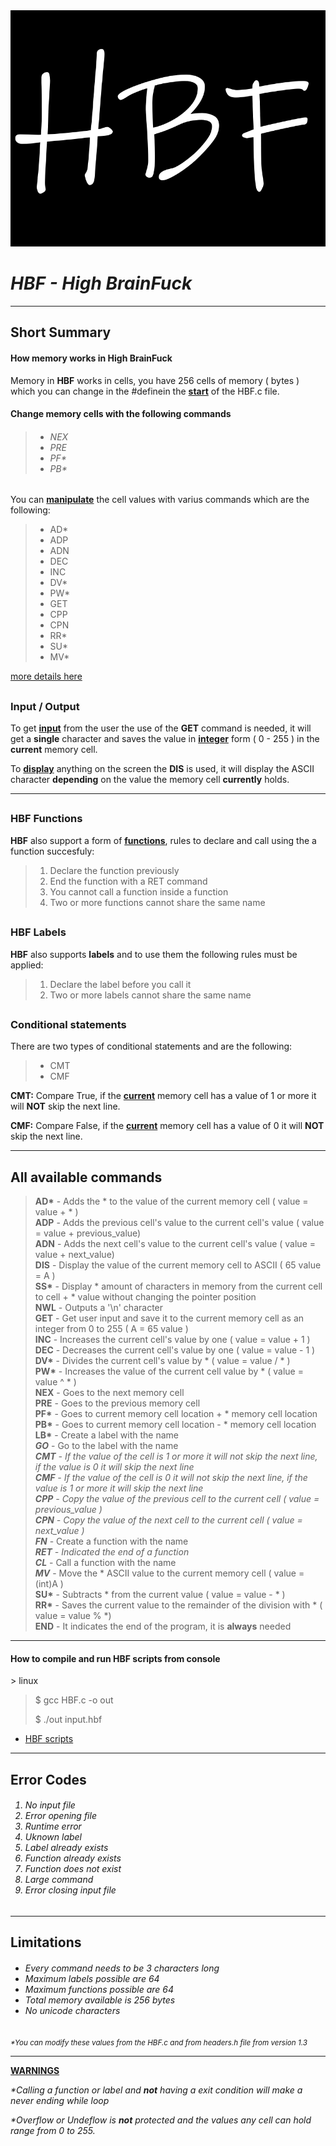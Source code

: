 <img src = "/misc/Icon.png" alt = "HBF">
<h1><i>HBF - High BrainFuck</i></h1>
<hr>

## Short Summary

<h4> How memory works in High BrainFuck </h4>

Memory in <b>HBF</b> works in cells, you have 256 cells of memory ( bytes ) which you can change in the #definein the <b><u>start</u></b> of the HBF.c file.

<h4>Change memory cells with the following commands</h4>

><h6>
><ul>
><li>NEX</li>
><li>PRE</li>
><li>PF*</li>
><li>PB*</li>
></ul>
></h6>

You can <b><u>manipulate</u></b> the cell values with varius commands which are the following:

><ul>
><li>AD*</li>
><li>ADP</li>
><li>ADN</li>
><li>DEC</li>
><li>INC</li>
><li>DV*</li>
><li>PW*</li>
><li>GET</li>
><li>CPP</li>
><li>CPN</li>
><li>RR*</li>
><li>SU*</li>
><li>MV*</li>
></ul>
[more details here](#all-available-commands)

## <h3>Input / Output</h3>

To get <b><u>input</u></b> from the user the use of the <b>GET</b> command is needed, it will get a <b>single</b> character and saves the value in <b><u>integer</u></b> form ( 0 - 255 ) in the <b>current</b> memory cell.

To <b><u>display</u></b> anything on the screen the <b>DIS</b> is used, it will display the ASCII character <b>depending</b> on the value the memory cell <b>currently</b> holds.
<hr>

## <h3>HBF Functions</h3>
<b>HBF</b> also support a form of <b><u>functions</u></b>, rules to declare and call using the a function succesfuly:

><ol>
><li>Declare the function previously</li>
><li>End the function with a RET command</li>
><li>You cannot call a function inside a function</li>
><li>Two or more functions cannot share the same name</li>
</ol>

## <h3>HBF Labels</h3>
<b>HBF</b> also supports <b>labels</b> and to use them the following rules must be applied:

><ol>
><li>Declare the label before you call it</li>
><li>Two or more labels cannot share the same name</li>
</ol>

## <h3>Conditional statements</h3>
There are two types of conditional statements and are the following:

><ul>
><li>CMT</li>
><li>CMF</li>
</ul>

<b>CMT:</b> Compare True, if the <b><u>current</u></b> memory cell has a value of 1 or more it will <b>NOT</b> skip the next line.

<b>CMF:</b> Compare False, if the <b><u>current</u></b> memory cell has a value of 0 it will <b>NOT</b> skip the next line.

<hr>

## All available commands

><b>AD*</b> - Adds the * to the value of the current memory cell ( value = value + * )<br>
<b>ADP</b> - Adds the previous cell's value to the current cell's value ( value = value + previous_value)<br>
<b>ADN</b> - Adds the next cell's value to the current cell's value ( value = value + next_value)<br>
<b>DIS</b> - Display the value of the current memory cell to ASCII ( 65 value = A )<br>
<b>SS*</b> - Display * amount of characters in memory from the current cell to cell + * value without changing the pointer position<br>
<b>NWL</b> - Outputs a '\n' character<br>
<b>GET</b> - Get user input and save it to the current memory cell as an integer from 0 to 255 ( A = 65 value )<br>
<b>INC</b> - Increases the current cell's value by one ( value = value + 1 )<br>
<b>DEC</b> - Decreases the current cell's value by one ( value = value - 1 )<br>
<b>DV*</b> - Divides the current cell's value by * ( value = value / * )<br>
<b>PW*</b> - Increases the value of the current cell value by * ( value = value ^ * )<br>
<b>NEX</b> - Goes to the next memory cell<br>
<b>PRE</b> - Goes to the previous memory cell<br>
<b>PF*</b> - Goes to current memory cell location + * memory cell location<br>
<b>PB*</b> - Goes to current memory cell location - * memory cell location<br>
<b>LB*</b> - Create a label with the name *<br>
<b>GO*</b> - Go to the label with the name *<br>
<b>CMT</b> - If the value of the cell is 1 or more it will not skip the next line, if the value is 0 it will skip the next line<br>
<b>CMF</b> - If the value of the cell is 0 it will not skip the next line, if the value is 1 or more it will skip the next line<br>
<b>CPP</b> - Copy the value of the previous cell to the current cell ( value = previous_value )<br>
<b>CPN</b> - Copy the value of the next cell to the current cell ( value = next_value )<br>
<b>FN*</b> - Create a function with the name *<br>
<b>RET</b> - Indicated the end of a function<br>
<b>CL*</b> - Call a function with the name *<br>
<b>MV*</b> - Move the * ASCII value to the current memory cell ( value = (int)A ) <br>
<b>SU*</b> - Subtracts * from the current value ( value = value - * )<br>
<b>RR*</b> - Saves the current value to the remainder of the division with * ( value = value % *)<br>
<b>END</b> - It indicates the end of the program, it is <b>always</b> needed<br>

<hr>

<h4>How to compile and run HBF scripts from console</h4>
<smaller>> linux</smaller>

><p>$ gcc HBF.c -o out</p>
><p>$ ./out input.hbf</p>

- [HBF scripts](https://github.com/640-XIII/HBF/tree/main/scripts)

<hr>
<h2>Error Codes</h2>
<h6>
<ol>
<li>No input file</li>
<li>Error opening file</li>
<li>Runtime error</li>
<li>Uknown label</li>
<li>Label already exists</li>
<li>Function already exists</li>
<li>Function does not exist</li>
<li>Large command</li>
<li>Error closing input file</li>
</ol>
</h6>
<hr>

## Limitations

<h6>
<ul>
<li>Every command needs to be 3 characters long</li>
<li>Maximum labels possible are 64</li>
<li>Maximum functions possible are 64</li>
<li>Total memory available is 256 bytes</li>
<li>No unicode characters</li>
</ul>
</h6>
<small><i>*You can modify these values from the HBF.c and from headers.h file from version 1.3</i></small>
<br>

<hr>

**<u>WARNINGS</u>**
<br>

<i>*Calling a function or label and **not** having a exit condition will make a never ending while loop</i>

<i>*Overflow or Undeflow is **not** protected and the values any cell can hold range from 0 to 255.</i>